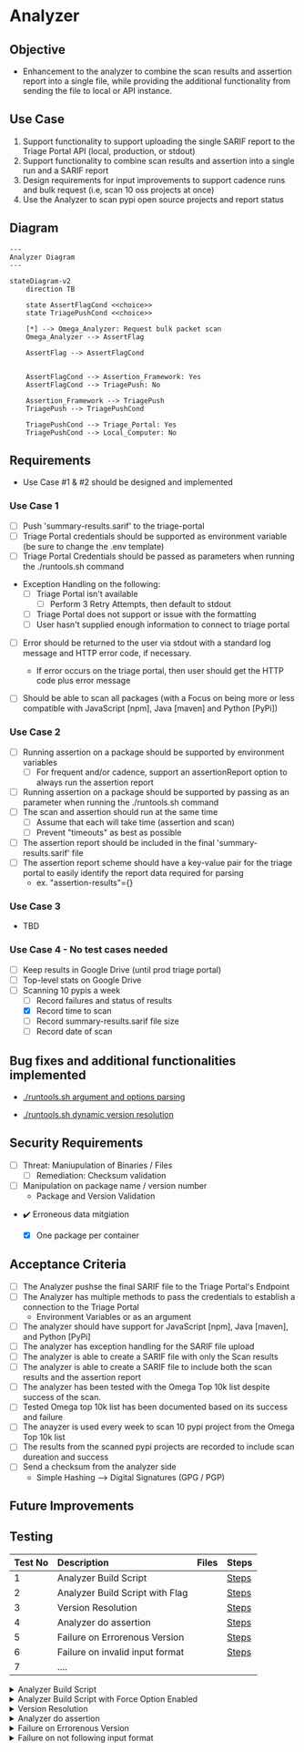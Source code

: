 # Analyzer

## Objective
- Enhancement to the analyzer to combine the scan results and assertion report into a single file, while providing the additional functionality from sending the file to local or API instance.


## Use Case
1. Support functionality to support uploading the single SARIF report to the Triage Portal API (local, production, or stdout)
1. Support functionality to combine scan results and assertion into a single run and a SARIF report
1. Design requirements for input improvements to support cadence runs and bulk request (i.e, scan 10 oss projects at once)
1. Use the Analyzer to scan pypi open source projects and report status

## Diagram
```mermaid
---
Analyzer Diagram
---

stateDiagram-v2
	direction TB
	
	state AssertFlagCond <<choice>>
	state TriagePushCond <<choice>>
	
	[*] --> Omega_Analyzer: Request bulk packet scan
	Omega_Analyzer --> AssertFlag
    
    AssertFlag --> AssertFlagCond
    
		
	AssertFlagCond --> Assertion_Framework: Yes
	AssertFlagCond --> TriagePush: No
	
	Assertion_Framework --> TriagePush
    TriagePush --> TriagePushCond
	
	TriagePushCond --> Triage_Portal: Yes
	TriagePushCond --> Local_Computer: No

```


## Requirements
- Use Case #1 & #2 should be designed and implemented
### Use Case 1
- [ ] Push 'summary-results.sarif' to the triage-portal
- [ ] Triage Portal credentials should be supported as environment variable (be sure to change the .env template)
- [ ] Triage Portal Credentials should be passed as parameters when running the ./runtools.sh command
- Exception Handling on the following:
  - [ ] Triage Portal isn't available
	- [ ] Perform 3 Retry Attempts, then default to stdout
  - [ ] Triage Portal does not support or issue with the formatting
  - [ ] User hasn't supplied enough information to connect to triage portal
- [ ] Error should be returned to the user via stdout with a standard log message and HTTP error code, if necessary. 
  - If error occurs on the triage portal, then user should get the HTTP code plus error message
- [ ] Should be able to scan all packages (with a Focus on being more or less compatible with JavaScript [npm], Java [maven] and Python [PyPi]) 


### Use Case 2
- [ ] Running assertion on a package should be supported by environment variables
  - [ ] For frequent and/or cadence, support an assertionReport option to always run the assertion report
- [ ] Running assertion on a package should be supported by passing as an parameter when running the ./runtools.sh command
- [ ] The scan and assertion should run at the same time
  - [ ] Assume that each will take time (assertion and scan)
  - [ ] Prevent "timeouts" as best as possible
- [ ] The assertion report should be included in the final 'summary-results.sarif' file
- [ ] The assertion report scheme should have a key-value pair for the triage portal to easily identify the report data required for parsing
  - ex. "assertion-results"={}

### Use Case 3
- TBD

### Use Case 4 - No test cases needed
- [ ] Keep results in Google Drive (until prod triage portal)
- [ ] Top-level stats on Google Drive
- [ ] Scanning 10 pypis a week
  - [ ] Record failures and status of results
  - [x] Record time to scan 
  - [ ] Record summary-results.sarif file size
  - [ ] Record date of scan

## Bug fixes and additional functionalities implemented
- [./runtools.sh argument and options parsing](https://github.com/ossf/alpha-omega/pull/162)

- [./runtools.sh dynamic version resolution](https://github.com/ossf/alpha-omega/pull/162)


## Security Requirements
- [ ] Threat: Maniupulation of Binaries / Files
  - [ ] Remediation: Checksum validation
- [ ] Manipulation on package name / version number
  - Package and Version Validation
- :heavy_check_mark: Erroneous data mitgiation
  -  [x] One package per container


## Acceptance Criteria
- [ ] The Analyzer pushse the final SARIF file to the Triage Portal's Endpoint
- [ ] The Analyzer has multiple methods to pass the credentials to establish a connection to the Triage Portal
  - Environment Variables or as an argument
- [ ] The analyzer should have support for JavaScript [npm], Java [maven], and Python [PyPi]
- [ ] The analyzer has exception handling for the SARIF file upload
- [ ] The analyzer is able to create a SARIF file with only the Scan results
- [ ] The analyzer is able to create a SARIF file to include both the scan results and the assertion report
- [ ] The analyzer has been tested with the Omega Top 10k list despite success of the scan.
- [ ] Tested Omega top 10k list has been documented based on its success and failure
- [ ] The anayzer is used every week to scan 10 pypi project from the Omega Top 10k list
- [ ] The results from the scanned pypi projects are recorded to include scan dureation and success
- [ ] Send a checksum from the analyzer side
  - Simple Hashing --> Digital Signatures (GPG / PGP)

## Future Improvements

## Testing
| Test No | Description | Files  | Steps 
| :---- | :---- | :---- | :---- 
| 1 | Analyzer Build Script           | | [Steps](#1)
| 2 | Analyzer Build Script with Flag | | [Steps](#2)
| 3 | Version Resolution              | | [Steps](#3)
| 4 | Analyzer do assertion           | | [Steps](#4)
| 5 | Failure on Errorenous Version   | | [Steps](#5)
| 6 | Failure on invalid input format | | [Steps](#6)
| 7 | ....


<details>
<summary>Analyzer Build Script</summary>

### 1
| Steps | Linux Steps | Current Directory 
| :----- | :----: | :----
| Clone Alpha-Omega Repository | `git clone git@github.com:ossf/alpha-omega.git` | .
| Change Directory to omega/analyzer | `cd omega/analyzer` | ./alpha-omega/omega/analyzer 
| Build Container (using build script) | `./build.sh` | ./alpha-omega/omega/analyzer
| Run toolshed container using format | `docker run --rm -it --env-file <.env containing the libaries io creds> openssf/omega-toolshed pkg:npm/left-pad@latest` | ./alpha-omega/omega/analyzer

</details>

<details>
<summary>Analyzer Build Script with Force Option Enabled</summary>

### 2
| Steps | Linux Steps | Current Directory 
| :----- | :----: | :----
| Clone Alpha-Omega Repository | `git clone git@github.com:ossf/alpha-omega.git` | .
| Change Directory to omega/analyzer | `cd omega/analyzer` | ./alpha-omega/omega/analyzer 
| Build Container (using build script with force flag) | `./build.sh -f` | ./alpha-omega/omega/analyzer
| Run toolshed container using format | `docker run --rm -it --env-file <.env containing the libaries io creds> openssf/omega-toolshed pkg:npm/left-pad@latest` | ./alpha-omega/omega/analyzer

</details>

<details>
<summary>Version Resolution</summary>

### 3
| Steps | Linux Steps | Current Directory 
| :----- | :----: | :----
| Clone Alpha-Omega Repository | `git clone git@github.com:ossf/alpha-omega.git` | .
| Change Directory to omega/analyzer | `cd omega/analyzer` | ./alpha-omega/omega/analyzer 
| Build Container (using build script) | `./build.sh` | ./alpha-omega/omega/analyzer
| Run toolshed container using format | `docker run --rm -it --env-file <.env containing the libaries io creds> openssf/omega-toolshed pkg:npm/left-pad@latest` | ./alpha-omega/omega/analyzer
| Verify that @latest resolves to a version (i.e returns an output directory | --- | ./alpha-omega/omega/analyzer

</details>

<details>
<summary>Analyzer do assertion</summary>

### 4
| Steps | Linux Steps | Current Directory 
| :----- | :----: | :----
| Clone Alpha-Omega Repository | `git clone git@github.com:ossf/alpha-omega.git` | .
| Change Directory to omega/analyzer | `cd omega/analyzer` | ./alpha-omega/omega/analyzer 
| Build Container (using build script) | `./build.sh` | ./alpha-omega/omega/analyzer
| Run toolshed container using format | `docker run --rm -it --env-file <.env containing the libaries io creds> openssf/omega-toolshed pkg:npm/left-pad@latest` | ./alpha-omega/omega/analyzer
| Verify that @latest resolves to a version (i.e returns an output directory | --- | ./alpha-omega/omega/analyzer
| Verify that assertion results are within the summary-results.sarif file | `find . -name 'summary-results.sarif' -exec grep 'assertion-results' {} \;` | ./alpha-omega/omega/analyzer

- -v .:/opt/export is used to mount to get content from the container to local machine

</details>

<details>
<summary>Failure on Errorenous Version</summary>

### 5
| Steps | Linux Steps | Current Directory 
| :----- | :----: | :----
| Clone Alpha-Omega Repository | `git clone git@github.com:ossf/alpha-omega.git` | .
| Change Directory to omega/analyzer | `cd omega/analyzer` | ./alpha-omega/omega/analyzer 
| Build Container (using build script) | `./build.sh` | ./alpha-omega/omega/analyzer
| Run toolshed container using format | `docker run --rm -it --env-file <.env containing the libaries io creds> openssf/omega-toolshed pkg:npm/left-pad@latest` | ./alpha-omega/omega/analyzer
| Verify that container fails (outputs could not find package: Package could not be found, nothing to do) | --- | ./alpha-omega/omega/analyzer

</details>

<details>
<summary>Failure on not following input format</summary>

### 6 
| Steps | Linux Steps | Current Directory 
| :----- | :----: | :----
| Clone Alpha-Omega Repository | `git clone git@github.com:ossf/alpha-omega.git` | .
| Change Directory to omega/analyzer | `cd omega/analyzer` | ./alpha-omega/omega/analyzer 
| Build Container (using build script) | `./build.sh` | ./alpha-omega/omega/analyzer
| Run toolshed container using format | `docker run --rm -it --env-file <.env containing the libraries io creds> openssf/omega-toolshed npm/left-pad@latest` | ./alpha-omega/omega/analyzer
| Verify that container fails execution (Unable to parse Package Url) | ---- | ./alpha-omega/omega/analyzer
</details>
